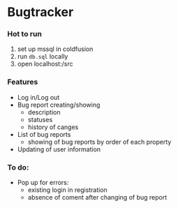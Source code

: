 # Bugtracker

### Hot to run
1. set up mssql in coldfusion   
2. run `db.sql` locally 
3. open localhost:<your port>/src 

### Features
* Log in/Log out
* Bug report creating/showing
  * description
  * statuses
  * history of canges
* List of bug reports
  * showing of bug reports by order of each property
* Updating of user information

### To do:
* Pop up for errors:
  * existing login in registration
  * absence of coment after changing of bug report
  
